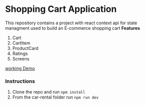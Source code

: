 # Shopping Cart Application

This repository contains a project with react context api for state managment used to build an E-commerce shopping cart
**Features**

1. Cart
2. CartItem
3. ProductCard
4. Ratings
5. Screens

[working Demo](https://react-shopping-items.netlify.app)

### Instructions

1. Clone the repo and run `npm install`
2. From the car-rental folder run `npm run dev`
